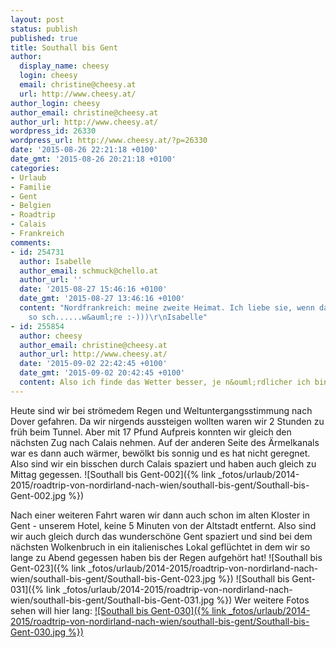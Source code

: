 ```yaml
---
layout: post
status: publish
published: true
title: Southall bis Gent
author:
  display_name: cheesy
  login: cheesy
  email: christine@cheesy.at
  url: http://www.cheesy.at/
author_login: cheesy
author_email: christine@cheesy.at
author_url: http://www.cheesy.at/
wordpress_id: 26330
wordpress_url: http://www.cheesy.at/?p=26330
date: '2015-08-26 22:21:18 +0100'
date_gmt: '2015-08-26 20:21:18 +0100'
categories:
- Urlaub
- Familie
- Gent
- Belgien
- Roadtrip
- Calais
- Frankreich
comments:
- id: 254731
  author: Isabelle
  author_email: schmuck@chello.at
  author_url: ''
  date: '2015-08-27 15:46:16 +0100'
  date_gmt: '2015-08-27 13:46:16 +0100'
  content: "Nordfrankreich: meine zweite Heimat. Ich liebe sie, wenn das Wetter nicht
    so sch......w&auml;re :-)))\r\nIsabelle"
- id: 255854
  author: cheesy
  author_email: christine@cheesy.at
  author_url: http://www.cheesy.at/
  date: '2015-09-02 22:42:45 +0100'
  date_gmt: '2015-09-02 20:42:45 +0100'
  content: Also ich finde das Wetter besser, je n&ouml;rdlicher ich bin ;)
---
```

Heute sind wir bei strömedem Regen und Weltuntergangsstimmung nach Dover gefahren. Da wir nirgends aussteigen wollten waren wir 2 Stunden zu früh beim Tunnel. Aber mit 17 Pfund Aufpreis konnten wir gleich den nächsten Zug nach Calais nehmen. Auf der anderen Seite des Ärmelkanals war es dann auch wärmer, bewölkt bis sonnig und es hat nicht geregnet. Also sind wir ein bisschen durch Calais spaziert und haben auch gleich zu Mittag gegessen.
![Southall bis Gent-002]({% link _fotos/urlaub/2014-2015/roadtrip-von-nordirland-nach-wien/southall-bis-gent/Southall-bis-Gent-002.jpg %})
<!--more-->
Nach einer weiteren Fahrt waren wir dann auch schon im alten Kloster in Gent - unserem Hotel, keine 5 Minuten von der Altstadt entfernt. Also sind wir auch gleich durch das wunderschöne Gent spaziert und sind bei dem nächsten Wolkenbruch in ein italienisches Lokal geflüchtet in dem wir so lange zu Abend gegessen haben bis der Regen aufgehört hat!
![Southall bis Gent-023]({% link _fotos/urlaub/2014-2015/roadtrip-von-nordirland-nach-wien/southall-bis-gent/Southall-bis-Gent-023.jpg %})
 ![Southall bis Gent-031]({% link _fotos/urlaub/2014-2015/roadtrip-von-nordirland-nach-wien/southall-bis-gent/Southall-bis-Gent-031.jpg %})
Wer weitere Fotos sehen will hier lang:
[![Southall bis Gent-030]({% link _fotos/urlaub/2014-2015/roadtrip-von-nordirland-nach-wien/southall-bis-gent/Southall-bis-Gent-030.jpg %})](http://www.cheesy.at/fotos/urlaub/roadtrip-von-nordirland-nach-wien/southall-bis-gent/)

